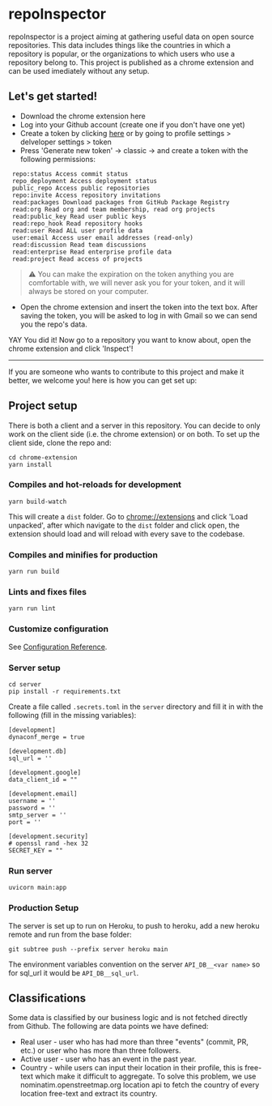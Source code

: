 # repoInspector

repoInspector is a project aiming at gathering useful data on open source repositories. This data includes things like the countries in which a repository is popular, or the organizations to which users who use a repository belong to. This project is published as a chrome extension and can be used imediately without any setup.

## Let's get started!
- Download the chrome extension here
- Log into your Github account (create one if you don't have one yet)
- Create a token by clicking [here](https://github.com/settings/tokens) or by going to profile settings > delveloper settings > token
- Press 'Generate new token' -> classic -> and create a token with the following permissions:
```
 repo:status Access commit status
 repo_deployment Access deployment status
 public_repo Access public repositories
 repo:invite Access repository invitations
 read:packages Download packages from GitHub Package Registry
 read:org Read org and team membership, read org projects
 read:public_key Read user public keys
 read:repo_hook Read repository hooks
 read:user Read ALL user profile data
 user:email Access user email addresses (read-only)
 read:discussion Read team discussions
 read:enterprise Read enterprise profile data
 read:project Read access of projects
```
> :warning: You can make the expiration on the token anything you are comfortable with, we will never ask you for your token, and it will always be stored on your computer.
- Open the chrome extension and insert the token into the text box. After saving the token, you will be asked to log in with Gmail so we can send you the repo's data.

YAY You did it!
Now go to a repository you want to know about, open the chrome extension and click 'Inspect'!

___
If you are someone who wants to contribute to this project and make it better, we welcome you! here is how you can get set up:
## Project setup
There is both a client and a server in this repository. You can decide to only work on the client side (i.e. the chrome extension) or on both.
To set up the client side, clone the repo and:
```
cd chrome-extension
yarn install
```

### Compiles and hot-reloads for development
```
yarn build-watch
```
This will create a `dist` folder. Go to [chrome://extensions](chrome://extensions) and click 'Load unpacked', after which navigate to the `dist` folder and click open, the extension should load and will reload with every save to the codebase.

### Compiles and minifies for production
```
yarn run build
```

### Lints and fixes files
```
yarn run lint
```

### Customize configuration
See [Configuration Reference](https://cli.vuejs.org/config/).


### Server setup
```
cd server
pip install -r requirements.txt
```
Create a file called `.secrets.toml` in the `server` directory and fill it in with the following (fill in the missing variables):
```
[development]
dynaconf_merge = true

[development.db]
sql_url = ''

[development.google]
data_client_id = ""

[development.email]
username = ''
password = ''
smtp_server = ''
port = ''

[development.security]
# openssl rand -hex 32
SECRET_KEY = ""
```
### Run server
```
uvicorn main:app
```
### Production Setup
The server is set up to run on Heroku, to push to heroku, add a new heroku remote and run from the base folder:
```
git subtree push --prefix server heroku main
```
The environment variables convention on the server `API_DB__<var name>` so for sql_url it would be `API_DB__sql_url`.
## Classifications

Some data is classified by our business logic and is not fetched directly from Github. The following are data points we have defined:
- Real user - user who has had more than three "events" (commit, PR, etc.) or user who has more than three followers.
- Active user - user who has an event in the past year.
- Country - while users can input their location in their profile, this is free-text which make it difficult to aggregate. To solve this problem, we use nominatim.openstreetmap.org location api to fetch the country of every location free-text and extract its country.
